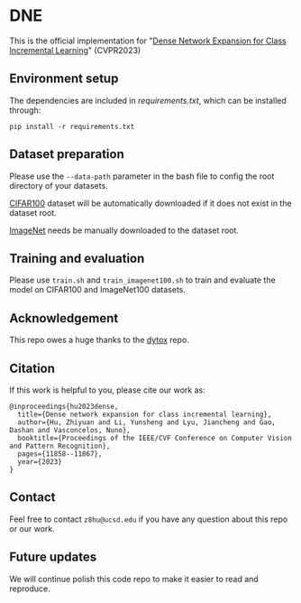 # DNE

This is the official implementation for "[Dense Network Expansion for Class Incremental Learning](https://arxiv.org/abs/2303.12696)" (CVPR2023)


## Environment setup

The dependencies are included in *requirements.txt*, which can be installed through:

```shell
pip install -r requirements.txt
```


## Dataset preparation

Please use the ```--data-path``` parameter in the bash file to config the root directory of your datasets.

[CIFAR100](https://www.cs.toronto.edu/~kriz/cifar.html) dataset will be automatically downloaded if it does not exist in the dataset root.

[ImageNet](https://www.image-net.org/) needs be manually downloaded to the dataset root.


## Training and evaluation

Please use ```train.sh``` and ```train_imagenet100.sh``` to train and evaluate the model on CIFAR100 and ImageNet100 datasets.

## Acknowledgement

This repo owes a huge thanks to the [dytox](https://github.com/arthurdouillard/dytox) repo.

## Citation

If this work is helpful to you, please  cite our work as:

```
@inproceedings{hu2023dense,
  title={Dense network expansion for class incremental learning},
  author={Hu, Zhiyuan and Li, Yunsheng and Lyu, Jiancheng and Gao, Dashan and Vasconcelos, Nuno},
  booktitle={Proceedings of the IEEE/CVF Conference on Computer Vision and Pattern Recognition},
  pages={11858--11867},
  year={2023}
}
```

## Contact

Feel free to contact ```z8hu@ucsd.edu``` if you have any question about this repo or our work.

## Future updates

We will continue polish this code repo to make it easier to read and reproduce.